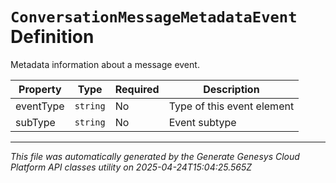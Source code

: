 # `ConversationMessageMetadataEvent` Definition

Metadata information about a message event.

| Property | Type | Required | Description |
|----------|------|----------|-------------|
| eventType | `string` | No | Type of this event element |
| subType | `string` | No | Event subtype |

---

*This file was automatically generated by the Generate Genesys Cloud Platform API classes utility on 2025-04-24T15:04:25.565Z*